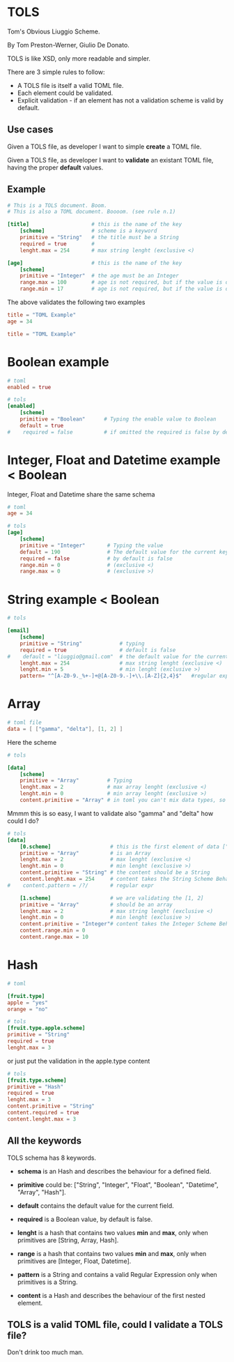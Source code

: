 TOLS
====

Tom's Obvious Liuggio Scheme.

By Tom Preston-Werner, Giulio De Donato.

TOLS is like XSD, only more readable and simpler.

There are 3 simple rules to follow:

- A TOLS file is itself a valid TOML file.
- Each element could be validated.
- Explicit validation - if an element has not a validation scheme is valid by default.

Use cases
----------

Given a TOLS file, as developer I want to simple **create** a TOML file.

Given a TOLS file, as developer I want to **validate** an existant TOML file, having the proper **default** values.

Example
-------

```toml
# This is a TOLS document. Boom.
# This is also a TOML document. Boooom. (see rule n.1)

[title]                    # this is the name of the key
    [scheme]               # scheme is a keyword
    primitive = "String"   # the title must be a String
    required = true        #
    lenght.max = 254       # max string lenght (exclusive <)

[age]                      # this is the name of the key
    [scheme]
    primitive = "Integer"  # the age must be an Integer
    range.max = 100        # age is not required, but if the value is defined, should be maximum 100 (exclusive <)
    range.min = 17         # age is not required, but if the value is defined, should be minimum 17 (exclusive >)
```

The above validates the following two examples

```toml
title = "TOML Example"
age = 34
```

```toml
title = "TOML Example"
```

# Boolean example

```toml
# toml
enabled = true
```

```toml
# tols
[enabled]
    [scheme]
    primitive = "Boolean"      # Typing the enable value to Boolean
    default = true
#    required = false          # if omitted the required is false by default
```

# Integer, Float and Datetime example < Boolean

Integer, Float and Datetime share the same schema

```toml
# toml
age = 34
```

```toml
# tols
[age]
    [scheme]
    primitive = "Integer"       # Typing the value
    default = 190               # The default value for the current key
    required = false            # by default is false
    range.min = 0               # (exclusive <)
    range.max = 0               # (exclusive >)
```

# String example < Boolean

```toml
# tols

[email]
    [scheme]
    primitive = "String"            # typing
    required = true                 # default is false
#    default = "liuggio@gmail.com"  # the default value for the current key
    lenght.max = 254                # max string lenght (exclusive <)
    lenght.min = 5                  # min lenght (exclusive >)
    pattern= "^[A-Z0-9._%+-]+@[A-Z0-9.-]+\\.[A-Z]{2,4}$"   #regular expression
```

# Array

```toml
# toml file
data = [ ["gamma", "delta"], [1, 2] ]
```

Here the scheme

```toml
# tols

[data]
    [scheme]
    primitive = "Array"         # Typing
    lenght.max = 2              # max array lenght (exclusive <)
    lenght.min = 0              # min array lenght (exclusive >)
    content.primitive = "Array" # in toml you can't mix data types, so you could explicit the first nested content
```

Mmmm this is so easy, I want to validate also "gamma" and "delta" how could I do?


```toml
# tols
[data]
    [0.scheme]                   # this is the first element of data ["gamma", "delta"]
    primitive = "Array"          # is an Array
    lenght.max = 2               # max lenght (exclusive <)
    lenght.min = 0               # min lenght (exclusive >)
    content.primitive = "String" # the content should be a String
    content.lenght.max = 254     # content takes the String Scheme Behaviour
#    content.pattern = /?/       # regular expr

    [1.scheme]                   # we are validating the [1, 2]
    primitive = "Array"          # should be an array
    lenght.max = 2               # max string lenght (exclusive <)
    lenght.min = 0               # min lenght (exclusive >)
    content.primitive = "Integer"# content takes the Integer Scheme Behaviour
    content.range.min = 0
    content.range.max = 10
```

# Hash

```toml
# toml

[fruit.type]
apple = "yes"
orange = "no"
```

```toml
# tols
[fruit.type.apple.scheme]
primitive = "String"
required = true
lenght.max = 3
```

or just put the validation in the apple.type content

```toml
# tols
[fruit.type.scheme]
primitive = "Hash"
required = true
lenght.max = 3
content.primitive = "String"
content.required = true
content.lenght.max = 3
```

All the keywords
-------

TOLS schema has 8 keywords.

- **schema** is an Hash and describes the behaviour for a defined field.

- **primitive** could be: ["String", "Integer", "Float", "Boolean", "Datetime", "Array", "Hash"].

- **default** contains the default value for the current field.

- **required** is a Boolean value, by default is false.

- **lenght** is a hash that contains two values **min** and **max**, only when primitives are [String, Array, Hash].

- **range** is a hash that contains two values **min** and **max**, only when primitives are [Integer, Float, Datetime].

- **pattern** is a String and contains a valid Regular Expression only when primitives is a String.

- **content** is a Hash and describes the behaviour of the first nested element.

TOLS is a valid TOML file, could I validate a TOLS file?
-------

Don't drink too much man.
